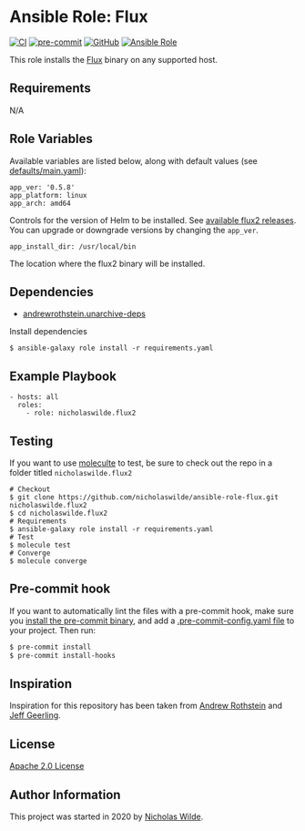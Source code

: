 # Ansible Role: Flux

[![CI](https://github.com/nicholaswilde/ansible-role-flux/workflows/CI/badge.svg?event=push)](https://github.com/nicholaswilde/ansible-role-flux/actions?query=workflow%3ACI)
[![pre-commit](https://img.shields.io/badge/pre--commit-enabled-brightgreen?logo=pre-commit&logoColor=white)](https://github.com/pre-commit/pre-commit)
[![GitHub](https://img.shields.io/github/license/nicholaswilde/ansible-role-flux)](https://github.com/nicholaswilde/ansible-role-flux/blob/main/LICENSE)
[![Ansible Role](https://img.shields.io/ansible/role/d/52478)](https://galaxy.ansible.com/nicholaswilde/flux2)

This role installs the [Flux](https://github.com/fluxcd/flux2/) binary on any supported host.

## Requirements

N/A

## Role Variables

Available variables are listed below, along with default values (see [defaults/main.yaml](./defaults/main.yaml)):

    app_ver: '0.5.8'
    app_platform: linux
    app_arch: amd64

Controls for the version of Helm to be installed. See [available flux2 releases](https://github.com/fluxcd/flux2/releases/). You can upgrade or downgrade versions by changing the `app_ver`.

    app_install_dir: /usr/local/bin

The location where the flux2 binary will be installed.

## Dependencies

- [andrewrothstein.unarchive-deps](https://galaxy.ansible.com/andrewrothstein/unarchive-deps)

Install dependencies

    $ ansible-galaxy role install -r requirements.yaml

## Example Playbook

    - hosts: all
      roles:
        - role: nicholaswilde.flux2

## Testing

If you want to use [moleculte](https://molecule.readthedocs.io/en/latest/installation.html) to test, be sure to check out the repo in a folder titled `nicholaswilde.flux2`

```
# Checkout
$ git clone https://github.com/nicholaswilde/ansible-role-flux.git nicholaswilde.flux2
$ cd nicholaswilde.flux2
# Requirements
$ ansible-galaxy role install -r requirements.yaml 
# Test
$ molecule test
# Converge
$ molecule converge
```

## Pre-commit hook

If you want to automatically lint the files with a pre-commit hook, make sure you
[install the pre-commit binary](https://pre-commit.com/#install), and add a [.pre-commit-config.yaml file](./.pre-commit-config.yaml)
to your project. Then run:

```bash
$ pre-commit install
$ pre-commit install-hooks
```

## Inspiration

Inspiration for this repository has been taken from [Andrew Rothstein](https://github.com/andrewrothstein) and [Jeff Geerling](https://github.com/geerlingguy/).

## License

[Apache 2.0 License](./LICENSE)

## Author Information

This project was started in 2020 by [Nicholas Wilde](https://github.com/nicholaswilde/).

